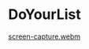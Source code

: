 # DoYourList


[screen-capture.webm](https://github.com/AtharvaGupta28/DoYourList/assets/104165180/e33fed3c-46aa-4b94-bcab-d3db24b43a54)
